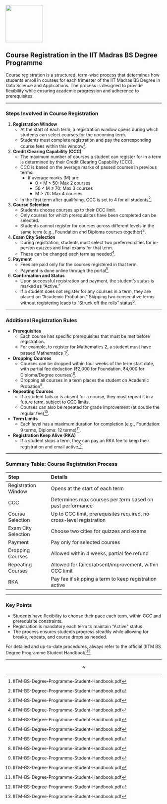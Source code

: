 <img src="https://r2cdn.perplexity.ai/pplx-full-logo-primary-dark%402x.png" class="logo" width="120"/>

## Course Registration in the IIT Madras BS Degree Programme

Course registration is a structured, term-wise process that determines how students enroll in courses for each trimester of the IIT Madras BS Degree in Data Science and Applications. The process is designed to provide flexibility while ensuring academic progression and adherence to prerequisites.

---

### **Steps Involved in Course Registration**

1. **Registration Window**
    - At the start of each term, a registration window opens during which students can select courses for the upcoming term.
    - Students must complete registration and pay the corresponding course fees within this window[^1].
2. **Credit Clearing Capability (CCC)**
    - The maximum number of courses a student can register for in a term is determined by their Credit Clearing Capability (CCC).
    - CCC is based on the average marks of passed courses in previous terms:
        - If average marks (M) are:
            - 0 < M ≤ 50: Max 2 courses
            - 50 < M ≤ 70: Max 3 courses
            - M > 70: Max 4 courses
    - In the first term after qualifying, CCC is set to 4 for all students[^1].
3. **Course Selection**
    - Students choose courses up to their CCC limit.
    - Only courses for which prerequisites have been completed can be selected.
    - Students cannot register for courses across different levels in the same term (e.g., Foundation and Diploma courses together)[^1].
4. **Exam City Selection**
    - During registration, students must select two preferred cities for in-person quizzes and final exams for that term.
    - These can be changed each term as needed[^1].
5. **Payment**
    - Fees are paid only for the courses registered in that term.
    - Payment is done online through the portal[^1].
6. **Confirmation and Status**
    - Upon successful registration and payment, the student’s status is marked as “Active.”
    - If a student does not register for any courses in a term, they are placed on “Academic Probation.” Skipping two consecutive terms without registering leads to “Struck off the rolls” status[^1].

---

### **Additional Registration Rules**

- **Prerequisites**
    - Each course has specific prerequisites that must be met before registration.
    - For example, to register for Mathematics 2, a student must have passed Mathematics 1[^1].
- **Dropping Courses**
    - Courses can be dropped within four weeks of the term start date, with partial fee deduction (₹2,000 for Foundation, ₹4,000 for Diploma/Degree courses)[^1].
    - Dropping all courses in a term places the student on Academic Probation[^1].
- **Repeating Courses**
    - If a student fails or is absent for a course, they must repeat it in a future term, subject to CCC limits.
    - Courses can also be repeated for grade improvement (at double the regular fee)[^1].
- **Term Limits**
    - Each level has a maximum duration for completion (e.g., Foundation: 9 terms, Diploma: 12 terms)[^1].
- **Registration Keep Alive (RKA)**
    - If a student skips a term, they can pay an RKA fee to keep their registration and email active[^1].

---

### **Summary Table: Course Registration Process**

| Step | Details |
| :-- | :-- |
| Registration Window | Opens at the start of each term |
| CCC | Determines max courses per term based on past performance |
| Course Selection | Up to CCC limit, prerequisites required, no cross-level registration |
| Exam City Selection | Choose two cities for quizzes and exams |
| Payment | Pay only for selected courses |
| Dropping Courses | Allowed within 4 weeks, partial fee refund |
| Repeating Courses | Allowed for failed/absent/improvement, within CCC limit |
| RKA | Pay fee if skipping a term to keep registration active |


---

### **Key Points**

- Students have flexibility to choose their pace each term, within CCC and prerequisite constraints.
- Registration is mandatory each term to maintain "Active" status.
- The process ensures students progress steadily while allowing for breaks, repeats, and course drops as needed.

For detailed and up-to-date procedures, always refer to the official [IITM BS Degree Programme Student Handbook][^1].

---
[^1]: IITM-BS-Degree-Programme-Student-Handbook.pdf

<div style="text-align: center">⁂</div>

[^1]: IITM-BS-Degree-Programme-Student-Handbook.pdf

[^2]: M1_VOL2_CALCULUS.pdf

[^3]: M1_VOL3_GRAPHTHEORY.pdf

[^4]: M1_VOL1_SETS-FUNCTIONS.pdf

